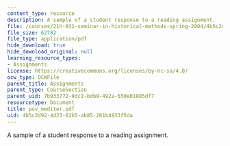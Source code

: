 ```yaml
---
content_type: resource
description: A sample of a student response to a reading assignment.
file: /courses/21h-931-seminar-in-historical-methods-spring-2004/4b5c2d924d2362b5ab85281b4933f5da_pov_mediter.pdf
file_size: 62782
file_type: application/pdf
hide_download: true
hide_download_original: null
learning_resource_types:
- Assignments
license: https://creativecommons.org/licenses/by-nc-sa/4.0/
ocw_type: OCWFile
parent_title: Assignments
parent_type: CourseSection
parent_uid: 7b933772-9dc2-bdb9-492a-550e01885df7
resourcetype: Document
title: pov_mediter.pdf
uid: 4b5c2d92-4d23-62b5-ab85-281b4933f5da
---
```

A sample of a student response to a reading assignment.